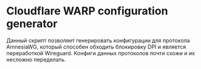 # Cloudflare WARP configuration generator
Данный скрипт позволяет генерировать конфигурации для протокола AmnesiaWG, который способен обходить блокировку DPI и является переработкой Wireguard. 
Конфиги данных протоколов почти схожи и их несложно переделать.
